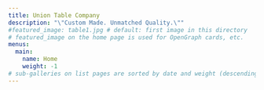 ```yaml
---
title: Union Table Company
description: "\"Custom Made. Unmatched Quality.\""
#featured_image: table1.jpg # default: first image in this directory
# featured_image on the home page is used for OpenGraph cards, etc.
menus:
  main:
    name: Home
    weight: -1
# sub-galleries on list pages are sorted by date and weight (descending)
---
```

